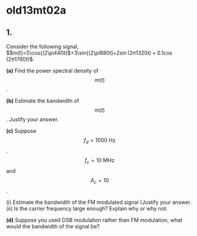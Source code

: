 # old13mt02a

## 1.
Consider the following signal, $$m(t)=5\cos{(2\pi440t)$+3\sin{(2\pi880t)$+2\sin{(2\pi1320t)}+0.1\cos{(2\pi1760t)}$$.

**(a)** Find the power spectral density of $$m(t)$$.

**(b)** Estimate the bandwidth of $$m(t)$$. Justify your answer.

**(c)** Suppose $$f_d=1000\:\text{Hz}$$. $$f_c=10\:\text{MHz}$$ and $$A_c=10$$.

(i) Estimate the bandwidth of the FM modulated signal (Justify your answer.
(ii) Is the carrier frequency large enough? Explain why or why not.

**(d)** Suppose you used DSB modulation rather than FM modulation, what would the bandwidth of the signal be?

